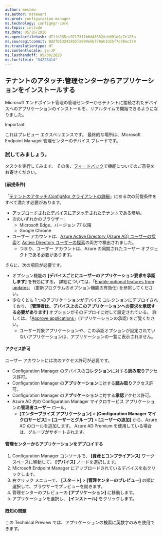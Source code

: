 ```yaml
---
author: mestew
ms.author: mstewart
ms.prod: configuration-manager
ms.technology: configmgr-core
ms.topic: include
ms.date: 05/26/2020
ms.openlocfilehash: d71fd935ce9717311b0d43332dcb001a9c7e123a
ms.sourcegitcommit: 0d2f6132428b5fa994e5b770ab1d2bf7d78ac179
ms.translationtype: HT
ms.contentlocale: ja-JP
ms.lasthandoff: 05/30/2020
ms.locfileid: "84226414"
---
```

## <a name="tenant-attach-install-an-application-from-the-admin-center"></a><a name="bkmk_apps"></a> テナントのアタッチ:管理センターからアプリケーションをインストールする
<!--6024389-->
Microsoft エンドポイント管理の管理センターからテナントに接続されたデバイスへのアプリケーションのインストールを、リアルタイムで開始できるようになりました。

> [!Important]
> これはプレビュー エクスペリエンスです。 最終的な場所は、Microsoft Endpoint Manager 管理センターのデバイス ブレードです。

### <a name="try-it-out"></a>試してみましょう。

タスクを実行してみます。 その後、[フィードバック](../../technical-preview-2003.md#bkmk_feedback)で機能についてのご意見をお寄せください。


#### <a name="prerequisites"></a>[前提条件]

「[テナントのアタッチ:ConfigMgr クライアントの詳細](../../technical-preview-2004.md#bkmk_mem)」にある次の前提条件をすべて満たす必要があります。

- [アップロードされたデバイスにアタッチされたテナント](../../../../../tenant-attach/device-sync-actions.md)である環境。
- 次のいずれかのブラウザー:
  - Microsoft Edge、バージョン 77 以降
  - Google Chrome
- ユーザー アカウントは、[Azure Active Directory (Azure AD) ユーザーの探索](../../../../servers/deploy/configure/about-discovery-methods.md#azureaddisc)と [Active Directory ユーザーの探索](../../../../servers/deploy/configure/about-discovery-methods.md#bkmk_aboutUser)の両方で検出されました。
  - つまり、ユーザー アカウントは、Azure の同期されたユーザー オブジェクトである必要があります。

さらに、次の項目が必要です。

- オプション機能の **[デバイスごとにユーザーのアプリケーション要求を承認します]** を有効にする。 詳細については、「[Enable optional features from updates](../../../../servers/manage/install-in-console-updates.md#bkmk_options)」 (更新プログラムのオプション機能の有効化) を参照してください。
- 少なくとも 1 つのアプリケーションがデバイス コレクションにデプロイされており、 **[管理者は、デバイス上のこのアプリケーションへの要求を承認する必要があります]** オプションがそのデプロイに対して設定されている。 詳しくは、「[Approve applications](../../../../../apps/deploy-use/app-approval.md#bkmk_opt)」(アプリケーションの承認) をご覧ください。
   - ユーザー対象アプリケーションや、この承認オプションが設定されていないアプリケーションは、アプリケーションの一覧に表示されません。 

#### <a name="permissions"></a>アクセス許可

ユーザー アカウントには次のアクセス許可が必要です。

- Configuration Manager のデバイスの**コレクション**に対する**読み取り**アクセス許可。
- Configuration Manager の**アプリケーション**に対する**読み取り**アクセス許可。
- Configuration Manager の**アプリケーション**に対する**承認**アクセス許可。
- Azure AD 内の Configuration Manager マイクロサービス アプリケーションの**管理者ユーザー** ロール。
  - **[エンタープライズ アプリケーション]**  >  **[Configuration Manager マイクロサービス]**  >  **[ユーザーとグループ]**  >  **[ユーザーの追加]** から、Azure AD のロールを追加します。 Azure AD Premium を使用している場合は、グループがサポートされます。
   
#### <a name="deploy-an-application-from-the-admin-center"></a>管理センターからアプリケーションをデプロイする

1. Configuration Manager コンソールで、 **[資産とコンプライアンス]** ワークスペースに移動して、 **[デバイス]** ノードを選択します。
1. Microsoft Endpoint Manager にアップロードされているデバイスを右クリックします。
1. 右クリック メニューで、 **[スタート]**  >  **[管理センターのプレビュー]** の順に選択して、ブラウザーでプレビューを開きます。
1. 管理センターのプレビューの **[アプリケーション]** に移動します。 
1. アプリケーションを選択し、 **[インストール]** をクリックします。

#### <a name="known-issues"></a>既知の問題

この Technical Preview では、アプリケーションの検索に英数字のみを使用できます。
